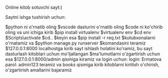
<p>Online kitob sotuvchi sayt:) </p>


Saytni ishga tushirish uchun:

$python ni o'rnatib oling
$vscode dasturini o'rnatib oling
$code ni ko'chirib oling va uni ichiga kirib
$pip install virtualenv
$virtualenv env
$cd env
$Scripts\activate
$cd..
$keyin esa 
$pip install -r req.txt
$kutubxonalarni o'rnatamiz va 
$python manage.py runserver
$komandasini teramiz
$127.0.0.1:8000 localhostga kirib sayt ishlash holatini ko'ramiz, bu sayt dasturlash kitoblari uchun mo'ljallangan
$ma'lumotlarni o'zgartirish uchun esa
$127.0.0.1:8000/admin
qismiga kiramiz va login uchun:
login: Ermatova
parol: admin123
teramiz va books qismiga kirib kitoblarni kiritish o'chirish, o'zgartirish amallarini bajaramiz

